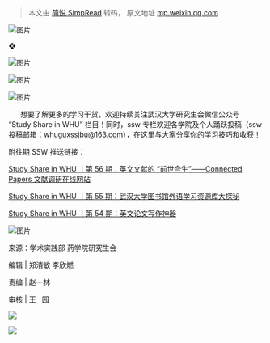 > 本文由 [简悦 SimpRead](http://ksria.com/simpread/) 转码， 原文地址 [mp.weixin.qq.com](https://mp.weixin.qq.com/s/dfWRDtWPb9IpSVd4iZ5-8g)

![图片](https://mmbiz.qpic.cn/mmbiz_gif/jHCV6ZHKNJuibJetwyvjmnFJsBQzuLyibAmXFxgfTNpZCJbxPFd43GwTfIedctlxelzKtg0ptqiaDXh8MHta03XBg/640?wx_fmt=gif)

❖

![图片](https://mmbiz.qpic.cn/mmbiz_jpg/jHCV6ZHKNJuibJetwyvjmnFJsBQzuLyibAY1gNrCvuX3nzBhb9BGtDkv4Ccy3XqjPKlDqknFPtvDibRvdrd94mcjg/640?wx_fmt=jpeg)

![图片](https://mmbiz.qpic.cn/mmbiz_jpg/jHCV6ZHKNJuibJetwyvjmnFJsBQzuLyibAUEe7hWThy3dISgwtwpT7hCtibeQlDVVENiamfXZY8zFttMqVFAaicRt0A/640?wx_fmt=jpeg)

![图片](https://mmbiz.qpic.cn/mmbiz_jpg/jHCV6ZHKNJuibJetwyvjmnFJsBQzuLyibAXfTppumFbNpCcDLicl399ichoJFJEwbId3BB2DAXtjPz9FAMzpbXbpJA/640?wx_fmt=jpeg)

      想要了解更多的学习干货，欢迎持续关注武汉大学研究生会微信公众号 “Study Share in WHU” 栏目！同时，ssw 专栏欢迎各学院及个人踊跃投稿（ssw 投稿邮箱：whuguxssjbu@163.com），在这里与大家分享你的学习技巧和收获！

附往期 SSW 推送链接：

[Study Share in WHU 丨第 56 期：英文文献的 “前世今生”——Connected Papers 文献调研在线网站](https://mp.weixin.qq.com/s?__biz=MzA5NzMwNDM2MQ==&mid=2650717863&idx=3&sn=f7a37d318010a08dcd9ba541a8ee415b&scene=21#wechat_redirect)

[Study Share in WHU 丨第 55 期：武汉大学图书馆外语学习资源库大探秘](https://mp.weixin.qq.com/s?__biz=MzA5NzMwNDM2MQ==&mid=2650716308&idx=3&sn=e676ea8d015651d6de07d8b1ebfd35b8&scene=21#wechat_redirect)

[Study Share in WHU 丨第 54 期：英文论文写作神器](https://mp.weixin.qq.com/s?__biz=MzA5NzMwNDM2MQ==&mid=2650714646&idx=1&sn=e87ab8bb79847cbdefff3b44255614c6&scene=21#wechat_redirect)

![图片](https://mmbiz.qpic.cn/mmbiz_png/jHCV6ZHKNJuibJetwyvjmnFJsBQzuLyibAVibZw75uTITpP7TSRctSY8a2QLKJboI6h2chqtgPpdFeH1XLhKKEdcw/640?wx_fmt=png)

来源：学术实践部 药学院研究生会  

编辑 | 郑清敏 李欣燃

责编 | 赵一林

审核 | 王   园

![](https://mmbiz.qpic.cn/mmbiz_gif/jHCV6ZHKNJvRJGic4XbdlqSbjAjngAruW6GR5PPupbfvJiaS4AUTBcNqKyrZMTWeHHDsiac3iaiaba7HCUJfMcyyiaTg/640?wx_fmt=gif)

![](https://mmbiz.qpic.cn/mmbiz_png/jHCV6ZHKNJsOh0TSiaLWxz7p84elKViaafquuwsXeRiaBhdXnoQOkXvk76PPibtINnbnDXg1ibuW6Taiabn8iaJFIibrKg/640?wx_fmt=png)